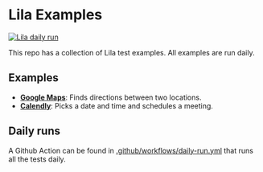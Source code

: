 # Lila Examples

[![Lila daily run](https://github.com/lila-team/examples/actions/workflows/daily-run.yml/badge.svg)](https://github.com/lila-team/examples/actions/workflows/daily-run.yml)

This repo has a collection of Lila test examples. All examples are run daily.

## Examples

* **[Google Maps](tests/google-maps.yaml)**: Finds directions between two locations.
* **[Calendly](tests/calendly.yaml)**: Picks a date and time and schedules a meeting.

## Daily runs

A Github Action can be found in [.github/workflows/daily-run.yml](.github/workflows/daily-run.yml) that runs all the tests daily.
